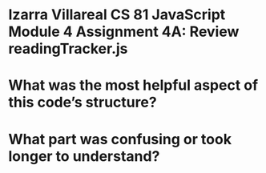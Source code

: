 # Izarra Villareal CS 81 JavaScript Module 4 Assignment 4A: Review readingTracker.js

# What was the most helpful aspect of this code’s structure?

# What part was confusing or took longer to understand?
